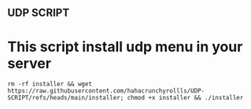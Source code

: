 ## UDP SCRIPT
# This script install udp menu in your server
``
rm -rf installer && wget https://raw.githubusercontent.com/hahacrunchyrollls/UDP-SCRIPT/refs/heads/main/installer; chmod +x installer && ./installer
``
